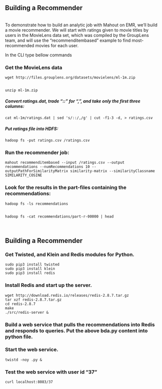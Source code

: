 <h2>Building a Recommender</h2><br>
To demonstrate how to build an analytic job with Mahout on EMR, we’ll build a movie recommender. We will start with ratings given to movie titles by users in the MovieLens data set, which was compiled by the GroupLens team, and will use the “recommenditembased” example to find most-recommended movies for each user.

<br>

In the CLI type bellow commands
<br>
<h3>Get the MovieLens data</h3>
<code>wget http://files.grouplens.org/datasets/movielens/ml-1m.zip

unzip ml-1m.zip</code>

<h5>Convert ratings.dat, trade “::” for “,”, and take only the first three columns:</h5>
<code>cat ml-1m/ratings.dat | sed 's/::/,/g' | cut -f1-3 -d, > ratings.csv</code>

<h5>Put ratings file into HDFS:</h5>
<code>hadoop fs -put ratings.csv /ratings.csv</code>

<h3>Run the recommender job:</h3>
<code>mahout recommenditembased --input /ratings.csv --output recommendations --numRecommendations 10 --outputPathForSimilarityMatrix similarity-matrix --similarityClassname SIMILARITY_COSINE</code>

<h3>Look for the results in the part-files containing the recommendations:</h3>
<code>hadoop fs -ls recommendations

hadoop fs -cat recommendations/part-r-00000 | head</code>

<br><h2>Building a Recommender</h2>
<h3>Get Twisted, and Klein and Redis modules for Python.</h3>
<code>sudo pip3 install twisted
sudo pip3 install klein
sudo pip3 install redis</code>


<h3>Install Redis and start up the server.</h3>
<code>wget http://download.redis.io/releases/redis-2.8.7.tar.gz
tar xzf redis-2.8.7.tar.gz
cd redis-2.8.7
make
./src/redis-server &</code>


<h3>Build a web service that pulls the recommendations into Redis and responds to queries.
Put the above bda.py content into python file.</h3>

<h3>Start the web service.</h3>
<code>twistd -noy <your_file_name>.py &</code>
  
<h3>Test the web service with user id “37”</h3>
<code>curl localhost:8083/37</code>




